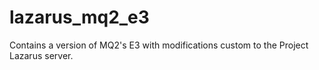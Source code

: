 # lazarus_mq2_e3
Contains a version of MQ2's E3 with modifications custom to the Project Lazarus server.
